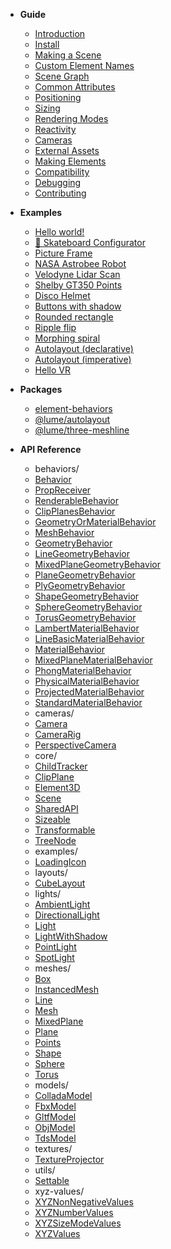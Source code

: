 - **Guide**

  - [Introduction](/)
  - [Install](/guide/install/)
  - [Making a Scene](/guide/making-a-scene)
  - [Custom Element Names](/guide/custom-element-names)
  - [Scene Graph](/guide/scene-graph)
  - [Common Attributes](/guide/common-attributes)
  - [Positioning](/guide/positioning/)
  - [Sizing](/guide/sizing)
  - [Rendering Modes](/guide/rendering-modes)
  - [Reactivity](/guide/reactivity)
  - [Cameras](/guide/cameras/)
  - [External Assets](/guide/external-assets/)
  - [Making Elements](/guide/making-elements)
  - [Compatibility](/guide/compatibility)
  - [Debugging](/guide/debugging)
  - [Contributing](/guide/contributing)

- **Examples**

  <!-- - [Hello 3D world!](/examples/hello3d.md ':class=no-sublist') -->

  - [Hello world!](/examples/hello-world/ ':class=no-sublist')
  - [🎄 Skateboard Configurator](/examples/skateboard-configurator/ ':class=no-sublist')
  - [Picture Frame](/examples/picture-frame ':class=no-sublist')
  - [NASA Astrobee Robot](/examples/nasa-astrobee-robot/ ':class=no-sublist')
  - [Velodyne Lidar Scan](/examples/velodyne-lidar-scan/ ':class=no-sublist')
  - [Shelby GT350 Points](/examples/shelby-gt350-points/ ':class=no-sublist')
  - [Disco Helmet](/examples/disco-helmet/ ':class=no-sublist')
  - [Buttons with shadow](/examples/buttons-with-shadow.md ':class=no-sublist')
  - [Rounded rectangle](/examples/rounded-rectangle.md ':class=no-sublist')
  - [Ripple flip](/examples/ripple-flip.md ':class=no-sublist')
  - [Morphing spiral](/examples/spiral.md ':class=no-sublist')
  - [Autolayout (declarative)](/examples/autolayout-declarative.md ':class=no-sublist')
  - [Autolayout (imperative)](/examples/autolayout-imperative.md ':class=no-sublist')
  - [Hello VR](/examples/hello-vr.md ':class=no-sublist')
    <!-- Uncomment these for testing. -->
    <!-- - [Shadow DOM](/examples/shadow-dom.md ':class=no-sublist') -->
    <!-- - [Shadow DOM](/examples/shadow-dom-2.md ':class=no-sublist') -->

- **Packages**

  - [element-behaviors](/guide/includes/lume-element-behaviors)
  - [@lume/autolayout](/guide/layouts-with-autolayout)
  - [@lume/three-meshline](/three-meshline/)

- **API Reference**

  <!-- __API_AUTOGENERATED_BEGIN__ -->
  - behaviors/
  - [Behavior](/api/behaviors/Behavior.md)
  - [PropReceiver](/api/behaviors/PropReceiver.md)
  - [RenderableBehavior](/api/behaviors/RenderableBehavior.md)
  - [ClipPlanesBehavior](/api/behaviors/mesh-behaviors/ClipPlanesBehavior.md)
  - [GeometryOrMaterialBehavior](/api/behaviors/mesh-behaviors/GeometryOrMaterialBehavior.md)
  - [MeshBehavior](/api/behaviors/mesh-behaviors/MeshBehavior.md)
  - [GeometryBehavior](/api/behaviors/mesh-behaviors/geometries/GeometryBehavior.md)
  - [LineGeometryBehavior](/api/behaviors/mesh-behaviors/geometries/LineGeometryBehavior.md)
  - [MixedPlaneGeometryBehavior](/api/behaviors/mesh-behaviors/geometries/MixedPlaneGeometryBehavior.md)
  - [PlaneGeometryBehavior](/api/behaviors/mesh-behaviors/geometries/PlaneGeometryBehavior.md)
  - [PlyGeometryBehavior](/api/behaviors/mesh-behaviors/geometries/PlyGeometryBehavior.md)
  - [ShapeGeometryBehavior](/api/behaviors/mesh-behaviors/geometries/ShapeGeometryBehavior.md)
  - [SphereGeometryBehavior](/api/behaviors/mesh-behaviors/geometries/SphereGeometryBehavior.md)
  - [TorusGeometryBehavior](/api/behaviors/mesh-behaviors/geometries/TorusGeometryBehavior.md)
  - [LambertMaterialBehavior](/api/behaviors/mesh-behaviors/materials/LambertMaterialBehavior.md)
  - [LineBasicMaterialBehavior](/api/behaviors/mesh-behaviors/materials/LineBasicMaterialBehavior.md)
  - [MaterialBehavior](/api/behaviors/mesh-behaviors/materials/MaterialBehavior.md)
  - [MixedPlaneMaterialBehavior](/api/behaviors/mesh-behaviors/materials/MixedPlaneMaterialBehavior.md)
  - [PhongMaterialBehavior](/api/behaviors/mesh-behaviors/materials/PhongMaterialBehavior.md)
  - [PhysicalMaterialBehavior](/api/behaviors/mesh-behaviors/materials/PhysicalMaterialBehavior.md)
  - [ProjectedMaterialBehavior](/api/behaviors/mesh-behaviors/materials/ProjectedMaterialBehavior.md)
  - [StandardMaterialBehavior](/api/behaviors/mesh-behaviors/materials/StandardMaterialBehavior.md)
  - cameras/
  - [Camera](/api/cameras/Camera.md)
  - [CameraRig](/api/cameras/CameraRig.md)
  - [PerspectiveCamera](/api/cameras/PerspectiveCamera.md)
  - core/
  - [ChildTracker](/api/core/ChildTracker.md)
  - [ClipPlane](/api/core/ClipPlane.md)
  - [Element3D](/api/core/Element3D.md)
  - [Scene](/api/core/Scene.md)
  - [SharedAPI](/api/core/SharedAPI.md)
  - [Sizeable](/api/core/Sizeable.md)
  - [Transformable](/api/core/Transformable.md)
  - [TreeNode](/api/core/TreeNode.md)
  - examples/
  - [LoadingIcon](/api/examples/LoadingIcon.md)
  - layouts/
  - [CubeLayout](/api/layouts/CubeLayout.md)
  - lights/
  - [AmbientLight](/api/lights/AmbientLight.md)
  - [DirectionalLight](/api/lights/DirectionalLight.md)
  - [Light](/api/lights/Light.md)
  - [LightWithShadow](/api/lights/LightWithShadow.md)
  - [PointLight](/api/lights/PointLight.md)
  - [SpotLight](/api/lights/SpotLight.md)
  - meshes/
  - [Box](/api/meshes/Box.md)
  - [InstancedMesh](/api/meshes/InstancedMesh.md)
  - [Line](/api/meshes/Line.md)
  - [Mesh](/api/meshes/Mesh.md)
  - [MixedPlane](/api/meshes/MixedPlane.md)
  - [Plane](/api/meshes/Plane.md)
  - [Points](/api/meshes/Points.md)
  - [Shape](/api/meshes/Shape.md)
  - [Sphere](/api/meshes/Sphere.md)
  - [Torus](/api/meshes/Torus.md)
  - models/
  - [ColladaModel](/api/models/ColladaModel.md)
  - [FbxModel](/api/models/FbxModel.md)
  - [GltfModel](/api/models/GltfModel.md)
  - [ObjModel](/api/models/ObjModel.md)
  - [TdsModel](/api/models/TdsModel.md)
  - textures/
  - [TextureProjector](/api/textures/TextureProjector.md)
  - utils/
  - [Settable](/api/utils/Settable.md)
  - xyz-values/
  - [XYZNonNegativeValues](/api/xyz-values/XYZNonNegativeValues.md)
  - [XYZNumberValues](/api/xyz-values/XYZNumberValues.md)
  - [XYZSizeModeValues](/api/xyz-values/XYZSizeModeValues.md)
  - [XYZValues](/api/xyz-values/XYZValues.md)
  
<!-- __API_AUTOGENERATED_END__ -->

<!-- - [Miscellaneous Notes](/notes.md) -->
